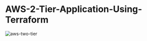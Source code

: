 # AWS-2-Tier-Application-Using-Terraform
![aws-two-tier](https://github.com/user-attachments/assets/1fa657bb-f85e-4837-8bf2-f976e9d25040)
